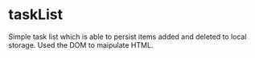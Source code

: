 # taskList
Simple task list which is able to persist items added and deleted to local storage. Used the DOM to maipulate HTML.
